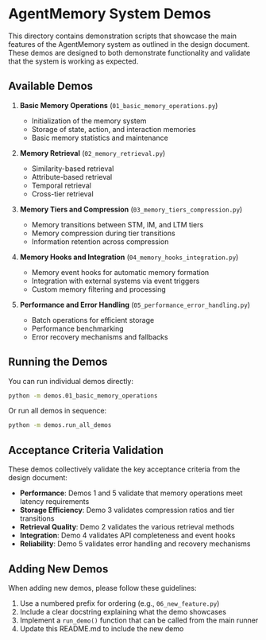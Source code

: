 # AgentMemory System Demos

This directory contains demonstration scripts that showcase the main features of the AgentMemory system as outlined in the design document. These demos are designed to both demonstrate functionality and validate that the system is working as expected.

## Available Demos

1. **Basic Memory Operations** (`01_basic_memory_operations.py`)
   - Initialization of the memory system
   - Storage of state, action, and interaction memories
   - Basic memory statistics and maintenance

2. **Memory Retrieval** (`02_memory_retrieval.py`)
   - Similarity-based retrieval
   - Attribute-based retrieval
   - Temporal retrieval
   - Cross-tier retrieval

3. **Memory Tiers and Compression** (`03_memory_tiers_compression.py`)
   - Memory transitions between STM, IM, and LTM tiers
   - Memory compression during tier transitions
   - Information retention across compression

4. **Memory Hooks and Integration** (`04_memory_hooks_integration.py`)
   - Memory event hooks for automatic memory formation
   - Integration with external systems via event triggers
   - Custom memory filtering and processing

5. **Performance and Error Handling** (`05_performance_error_handling.py`)
   - Batch operations for efficient storage
   - Performance benchmarking
   - Error recovery mechanisms and fallbacks

## Running the Demos

You can run individual demos directly:

```bash
python -m demos.01_basic_memory_operations
```

Or run all demos in sequence:

```bash
python -m demos.run_all_demos
```

## Acceptance Criteria Validation

These demos collectively validate the key acceptance criteria from the design document:

- **Performance**: Demos 1 and 5 validate that memory operations meet latency requirements
- **Storage Efficiency**: Demo 3 validates compression ratios and tier transitions
- **Retrieval Quality**: Demo 2 validates the various retrieval methods
- **Integration**: Demo 4 validates API completeness and event hooks
- **Reliability**: Demo 5 validates error handling and recovery mechanisms

## Adding New Demos

When adding new demos, please follow these guidelines:

1. Use a numbered prefix for ordering (e.g., `06_new_feature.py`)
2. Include a clear docstring explaining what the demo showcases
3. Implement a `run_demo()` function that can be called from the main runner
4. Update this README.md to include the new demo 